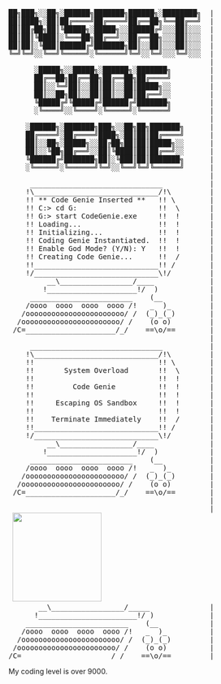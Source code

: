 <pre>
██╗███╗░░██╗░██████╗███████╗██████╗░████████╗  |
██║████╗░██║██╔════╝██╔════╝██╔══██╗╚══██╔══╝  |
██║██╔██╗██║╚█████╗░█████╗░░██████╔╝░░░██║░░░  |
██║██║╚████║░╚═══██╗██╔══╝░░██╔══██╗░░░██║░░░  |
██║██║░╚███║██████╔╝███████╗██║░░██║░░░██║░░░  |
╚═╝╚═╝░░╚══╝╚═════╝░╚══════╝╚═╝░░╚═╝░░░╚═╝░░░  |
                                               |
      ░█████╗░░█████╗░██████╗░███████╗         |
      ██╔══██╗██╔══██╗██╔══██╗██╔════╝         |
      ██║░░╚═╝██║░░██║██║░░██║█████╗░░         | 
      ██║░░██╗██║░░██║██║░░██║██╔══╝░░         |
      ╚█████╔╝╚█████╔╝██████╔╝███████╗         |
      ░╚════╝░░╚════╝░╚═════╝░╚══════╝         |
                                               |
    ░██████╗░███████╗███╗░░██╗██╗███████╗      |
    ██╔════╝░██╔════╝████╗░██║██║██╔════╝      | 
    ██║░░██╗░█████╗░░██╔██╗██║██║█████╗░░      |
    ██║░░╚██╗██╔══╝░░██║╚████║██║██╔══╝░░      |
    ╚██████╔╝███████╗██║░╚███║██║███████╗      |
    ░╚═════╝░╚══════╝╚═╝░░╚══╝╚═╝╚══════╝      |
                                               |
     _______________________________           |
    !\_____________________________/!\         |
    !! ** Code Genie Inserted **   !! \        |
    !! C:> cd G:                   !!  \       |
    !! G:> start CodeGenie.exe     !!  !       |
    !! Loading...                  !!  !       |
    !! Initializing...             !!  !       |
    !! Coding Genie Instantiated.  !!  !       |
    !! Enable God Mode? (Y/N): Y   !!  !       |
    !! Creating Code Genie...      !!  /       |
    !!_____________________________!! /        |
    !/_____________________________\!/         |
         __\_________________/____             |
        !_____________________!/  )            |
     ________________________    (__           |
    /oooo  oooo  oooo  oooo /!   _  )_         |
   /ooooooooooooooooooooooo/ /  (_)_(_)        |
  /ooooooooooooooooooooooo/ /    (o o)         |
 /C=_____________________/_/    ==\o/==        |
                                               |
     _______________________________           |
    !\_____________________________/!\         |
    !!                             !! \        |
    !!       System Overload       !!  \       |
    !!                             !!  !       |
    !!         Code Genie          !!  !       |
    !!                             !!  !       |
    !!     Escaping OS Sandbox     !!  !       |
    !!                             !!  !       |
    !!    Terminate Immediately    !!  /       |
    !!_____________________________!! /        |
    !/_____________________________\!/         |
         __\_________________/____             |
        !_____________________!/  )            |
     ________________________    (__           |
    /oooo  oooo  oooo  oooo /!   _  )_         |
   /ooooooooooooooooooooooo/ /  (_)_(_)        |
  /ooooooooooooooooooooooo/ /    (o o)         |
 /C=_____________________/_/    ==\o/==        |
                                               |
                                               |
 <img height="175px" src="https://c.tenor.com/JfXTd7nG-3UAAAAC/god-mode-sayians.gif">
       __\_________________/_____              |      
      !_______________________!/ )             |
    ________________________    (__            |
   /oooo  oooo  oooo  oooo /!   _  )_          |
  /ooooooooooooooooooooooo/ /  (_)_(_)         |
 /ooooooooooooooooooooooo/ /    (o o)          |
/C=_____________________/_/    ==\o/==         |
</pre>
My coding level is over 9000.
